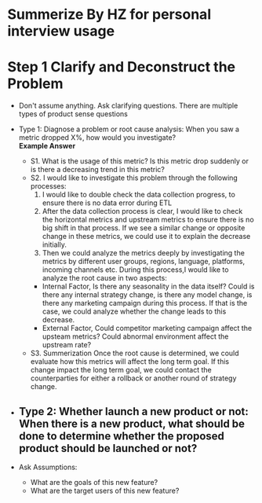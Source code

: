 # Summerize By HZ for personal interview usage
# Step 1 Clarify and Deconstruct the Problem
- Don't assume anything. Ask clarifying questions. 
There are multiple types of product sense questions
- Type 1: Diagnose a problem or root cause analysis: When you saw a metric dropped X%, how would you investigate?\
     **Example Answer**
    - S1. What is the usage of this metric? Is this metric drop suddenly or is there a decreasing trend in this metric?
    - S2. I would like to investigate this problem through the following processes:
        1. I would like to double check the data collection progress, to ensure there is no data error during ETL
        2. After the data collection process is clear, I would like to check the horizontal metrics and upstream metrics to ensure there is no big shift in that process. If we see a similar change or opposite change in these metrics, we could use it to explain the decrease initially.
        3. Then we could analyze the metrics deeply by investigating the metrics by different user groups, regions, language, platforms, incoming channels etc.
        During this process,I would like to analyze the root cause in two aspects:
        - Internal Factor, Is there any seasonality in the data itself? Could is there any internal strategy change, is there any model change, is there any marketing campaign during this process. If that is the case, we could analyze whether the change leads to this decrease.
        - External Factor, Could competitor marketing campaign affect the upsteam metrics? Could abnormal environment affect the upstream rate? 
    - S3. Summerization
        Once the root cause is determined, we could evaluate how this metrics will affect the long term goal. If this change impact the long term goal, we could contact the counterparties for either a rollback or another round of strategy change.

- Type 2: Whether launch a new product or not: When there is a new product, what should be done to determine whether the proposed product should be launched or not?
    -

- Ask Assumptions:
    - What are the goals of this new feature?
    - What are the target users of this new feature?